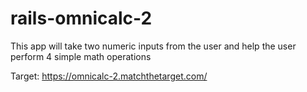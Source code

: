 # rails-omnicalc-2

This app will take two numeric inputs from the user and help the user  perform 4 simple math operations

Target: https://omnicalc-2.matchthetarget.com/

